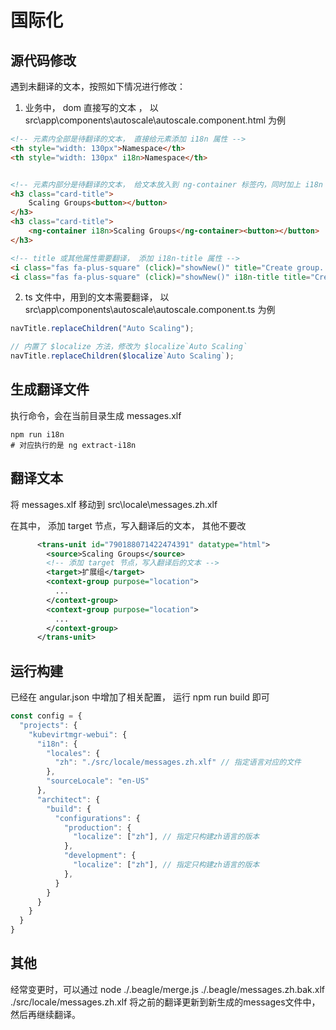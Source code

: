 # 国际化

## 源代码修改

遇到未翻译的文本，按照如下情况进行修改：

1. 业务中， dom 直接写的文本 ， 以 src\app\components\autoscale\autoscale.component.html 为例

```html
<!-- 元素内全部是待翻译的文本， 直接给元素添加 i18n 属性 -->
<th style="width: 130px">Namespace</th>
<th style="width: 130px" i18n>Namespace</th>


<!-- 元素内部分是待翻译的文本， 给文本放入到 ng-container 标签内，同时加上 i18n 属性 -->
<h3 class="card-title">
    Scaling Groups<button></button>
</h3>
<h3 class="card-title">
    <ng-container i18n>Scaling Groups</ng-container><button></button>
</h3>

<!-- title 或其他属性需要翻译， 添加 i18n-title 属性 -->
<i class="fas fa-plus-square" (click)="showNew()" title="Create group..."></i>
<i class="fas fa-plus-square" (click)="showNew()" i18n-title title="Create group..."></i>
```

2. ts 文件中，用到的文本需要翻译， 以 src\app\components\autoscale\autoscale.component.ts 为例

```typescript
navTitle.replaceChildren("Auto Scaling");

// 内置了 $localize 方法，修改为 $localize`Auto Scaling`
navTitle.replaceChildren($localize`Auto Scaling`);
```

## 生成翻译文件

执行命令，会在当前目录生成 messages.xlf

```shell
npm run i18n 
# 对应执行的是 ng extract-i18n
```

## 翻译文本

将 messages.xlf 移动到 src\locale\messages.zh.xlf

在其中， 添加 target 节点，写入翻译后的文本， 其他不要改

```xml
      <trans-unit id="790188071422474391" datatype="html">
        <source>Scaling Groups</source>
        <!-- 添加 target 节点，写入翻译后的文本 -->
        <target>扩展组</target>
        <context-group purpose="location">
          ...
        </context-group>
        <context-group purpose="location">
          ...
        </context-group>
      </trans-unit>
```

## 运行构建

已经在 angular.json 中增加了相关配置， 运行 npm run build 即可

```js
const config = {
  "projects": {
    "kubevirtmgr-webui": {
      "i18n": {
        "locales": {
          "zh": "./src/locale/messages.zh.xlf" // 指定语言对应的文件
        },
        "sourceLocale": "en-US"
      },
      "architect": {
        "build": {
          "configurations": {
            "production": {
              "localize": ["zh"], // 指定只构建zh语言的版本
            },
            "development": {
              "localize": ["zh"], // 指定只构建zh语言的版本
            },
          }
        }
      }
    }
  }
}
```

## 其他

经常变更时，可以通过 node ./.beagle/merge.js ./.beagle/messages.zh.bak.xlf ./src/locale/messages.zh.xlf 将之前的翻译更新到新生成的messages文件中，然后再继续翻译。
